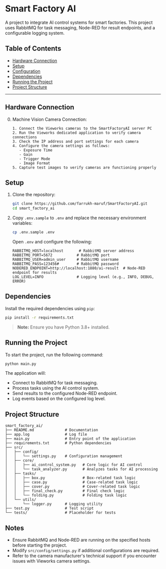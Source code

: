 # Smart Factory AI
A project to integrate AI control systems for smart factories. This project uses RabbitMQ for task messaging, Node-RED for result endpoints, and a configurable logging system.

## Table of Contents
- [Hardware Connection](#hardware-connection)
- [Setup](#setup)
- [Configuration](#configuration)
- [Dependencies](#dependencies)
- [Running the Project](#running-the-project)
- [Project Structure](#project-structure)
---

## Hardware Connection
0. Machine Vision Camera Connection:
   ```
   1. Connect the Vieworks cameras to the SmartFactoryAI server PC
   2. Run the Vieworks dedicated application to verify camera connections
   3. Check the IP address and port settings for each camera
   4. Configure the camera settings as follows:
      - Exposure Time
      - Gain
      - Trigger Mode
      - Image Format
   5. Capture test images to verify cameras are functioning properly
   ```

## Setup
1. Clone the repository:
   ```bash
   git clone https://github.com/farrukh-maruf/SmartFactoryAI.git
   cd smart_factory_ai
   ```

2. Copy `.env.sample` to `.env` and replace the necessary environment variables:
   ```bash
   cp .env.sample .env
   ```
   Open `.env` and configure the following:
   ```
   RABBITMQ_HOST=localhost       # RabbitMQ server address
   RABBITMQ_PORT=5672           # RabbitMQ port
   RABBITMQ_USER=admin_user     # RabbitMQ username
   RABBITMQ_PASS=123456#        # RabbitMQ password
   NODERED_ENDPOINT=http://localhost:1880/ai-result  # Node-RED endpoint for results
   LOG_LEVEL=INFO               # Logging level (e.g., INFO, DEBUG, ERROR)
   ```

## Dependencies
Install the required dependencies using `pip`:
```bash
pip install -r requirements.txt
```
> **Note:** Ensure you have Python 3.8+ installed.

## Running the Project
To start the project, run the following command:
```bash
python main.py
```
The application will:
- Connect to RabbitMQ for task messaging.
- Process tasks using the AI control system.
- Send results to the configured Node-RED endpoint.
- Log events based on the configured log level.

## Project Structure
```
smart_factory_ai/
├── README.md              # Documentation
├── app.log                # Log file
├── main.py                # Entry point of the application
├── requirements.txt       # Python dependencies
├── src/
│   ├── config/
│   │   └── settings.py    # Configuration management
│   ├── core/
│   │   ├── ai_control_system.py   # Core logic for AI control
│   │   └── task_analyzer.py       # Analyzes tasks for AI processing
│   ├── tasks/
│   │   ├── box.py                 # Box-related task logic
│   │   ├── case.py                # Case-related task logic
│   │   ├── cover.py               # Cover-related task logic
│   │   ├── final_check.py         # Final check logic
│   │   └── folding.py             # Folding task logic
│   └── utils/
│       └── logger.py      # Logging utility
├── test.py                # Test script
└── tests/                 # Placeholder for tests
```

## Notes
- Ensure RabbitMQ and Node-RED are running on the specified hosts before starting the project.
- Modify `src/config/settings.py` if additional configurations are required.
- Refer to the camera manufacturer's technical support if you encounter issues with Vieworks camera settings.
